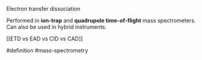 Electron transfer dissociation

Performed in **ion-trap** and **quadrupole time-of-flight** mass spectrometers. Can also be used in hybrid instruments.

[[ETD vs EAD vs CID vs CAD]]

#definition #mass-spectrometry 
